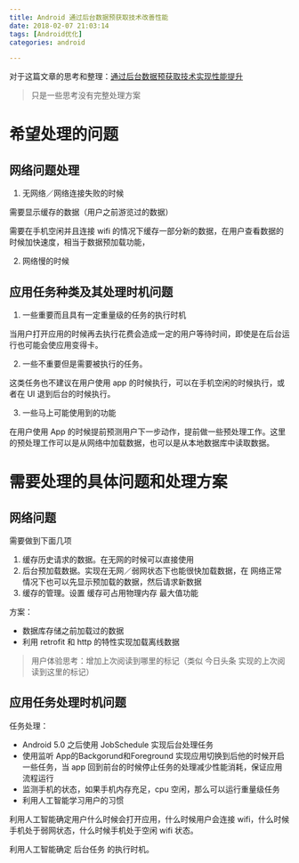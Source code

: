 ```yaml
---
title: Android 通过后台数据预获取技术改善性能
date: 2018-02-07 21:03:14
tags: [Android优化]
categories: android

---
```



对于这篇文章的思考和整理：[通过后台数据预获取技术实现性能提升](https://juejin.im/post/5a71a9c3f265da3e2f01459b)

>只是一些思考没有完整处理方案

# 希望处理的问题

## 网络问题处理

1. 无网络／网络连接失败的时候

需要显示缓存的数据（用户之前游览过的数据）

需要在手机空闲并且连接 wifi 的情况下缓存一部分新的数据，在用户查看数据的时候加快速度，相当于数据预加载功能，

2. 网络慢的时候


## 应用任务种类及其处理时机问题

1. 一些重要而且具有一定重量级的任务的执行时机

当用户打开应用的时候再去执行花费会造成一定的用户等待时间，即使是在后台运行也可能会使应用变得卡。

2. 一些不重要但是需要被执行的任务。

这类任务也不建议在用户使用 app 的时候执行，可以在手机空闲的时候执行，或者在 UI 退到后台的时候执行。

3. 一些马上可能使用到的功能

在用户使用 App 的时候提前预测用户下一步动作，提前做一些预处理工作。这里的预处理工作可以是从网络中加载数据，也可以是从本地数据库中读取数据。

# 需要处理的具体问题和处理方案

## 网络问题

需要做到下面几项

1. 缓存历史请求的数据。在无网的时候可以直接使用
2. 后台预加载数据。实现在无网／弱网状态下也能很快加载数据，在 网络正常 情况下也可以先显示预加载的数据，然后请求新数据
3. 缓存的管理。设置 缓存可占用物理内存 最大值功能

方案：

- 数据库存储之前加载过的数据
- 利用 retrofit 和 http 的特性实现加载离线数据

>用户体验思考：增加上次阅读到哪里的标记（类似 今日头条 实现的上次阅读到这里的标记）


## 应用任务处理时机问题

任务处理：

- Android 5.0 之后使用 JobSchedule 实现后台处理任务
- 使用监听 App的Backgorund和Foreground 实现应用切换到后他的时候开启一些任务，当 app 回到前台的时候停止任务的处理减少性能消耗，保证应用流程运行
- 监测手机的状态，如果手机内存充足，cpu 空闲，那么可以运行重量级任务
- 利用人工智能学习用户的习惯

利用人工智能确定用户什么时候会打开应用，什么时候用户会连接 wifi，什么时候手机处于弱网状态，什么时候手机处于空闲 wifi 状态。

利用人工智能确定 后台任务 的执行时机。









